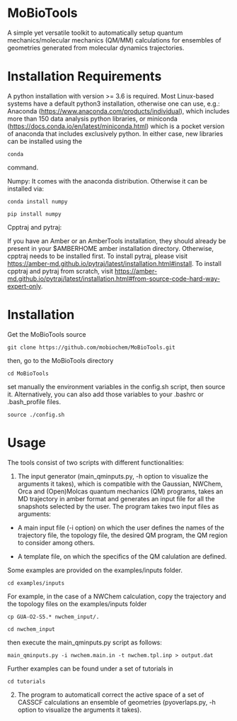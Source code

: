 # MoBioTools
A simple yet versatile toolkit to automatically setup quantum mechanics/molecular mechanics (QM/MM) calculations for ensembles of geometries generated from molecular dynamics trajectories.

# Installation Requirements
A python installation with version >= 3.6 is required. Most Linux-based systems have a default python3 installation, otherwise one can use, e.g.: Anaconda (https://www.anaconda.com/products/individual), which includes more than 150 data analysis python libraries, or miniconda (https://docs.conda.io/en/latest/miniconda.html) which is a pocket version of anaconda that includes exclusively python. In either case, new libraries can be installed using the
```
conda
```
command.


Numpy: It comes with the anaconda distribution. Otherwise it can be installed via:

```
conda install numpy
```

```
pip install numpy
```

Cpptraj and pytraj:

If you have an Amber or an AmberTools installation, they should already be present in your $AMBERHOME amber installation directory. Otherwise, cpptraj needs to be installed first. To install pytraj, please visit https://amber-md.github.io/pytraj/latest/installation.html#install. To install cpptraj and pytraj from scratch, visit https://amber-md.github.io/pytraj/latest/installation.html#from-source-code-hard-way-expert-only.

# Installation
Get the MoBioTools source
```
git clone https://github.com/mobiochem/MoBioTools.git
```
then, go to the MoBioTools directory
```
cd MoBioTools
```
set manually the environment variables in the config.sh script, then source it. Alternatively, you can also add those variables to your .bashrc or .bash_profile files.
```
source ./config.sh
```

# Usage
The tools consist of two scripts with different functionalities:
1. The input generator (main_qminputs.py, -h option to visualize the arguments it takes), which is compatible with the Gaussian, NWChem, Orca and (Open)Molcas quantum mechanics (QM) programs, takes an MD trajectory in amber format and generates an input file for all the snapshots selected by the user. The program takes two input files as arguments: 

- A main input file (-i option) on which the user defines the names of the trajectory file, the topology file, the desired QM program, the QM region to consider among others.

- A template file, on which the specifics of the QM calulation are defined.

Some examples are provided on the examples/inputs folder. 
```
cd examples/inputs
```
For example, in the case of a NWChem calculation, copy the trajectory and the topology files on the examples/inputs folder
```
cp GUA-O2-S5.* nwchem_input/.

cd nwchem_input
```
then execute the main_qminputs.py script as follows:
```
main_qminputs.py -i nwchem.main.in -t nwchem.tpl.inp > output.dat
```

Further examples can be found under a set of tutorials in
```
cd tutorials
```

2. The program to automaticall correct the active space of a set of CASSCF calculations an ensemble of geometries (pyoverlaps.py, -h option to visualize the arguments it takes).  
